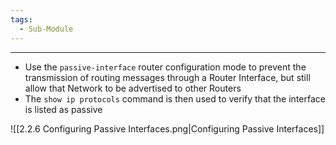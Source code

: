 ```yaml
---
tags:
  - Sub-Module
---
```


---
- Use the `passive-interface` router configuration mode to prevent the transmission of routing messages through a Router Interface, but still allow that Network to be advertised to other Routers
- The `show ip protocols` command is then used to verify that the interface is listed as passive

![[2.2.6 Configuring Passive Interfaces.png|Configuring Passive Interfaces]]